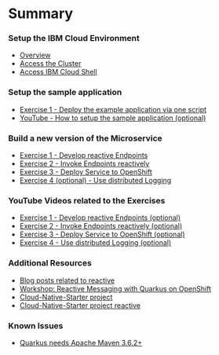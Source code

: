 # Summary

<!-- Rules of SUMMARY.md are here: https://docs.gitbook.com/integrations/github/content-configuration#summary -->
<!-- All headings MUST be THREE hashmarks (###) -->
<!-- Indented bullets (4 spaces) will make the first line be a section -->

### Setup the IBM Cloud Environment

* [Overview](pre-work/README.md)
* [Access the Cluster](pre-work/CLOUD_ACCOUNT.md)
* [Access IBM Cloud Shell](pre-work/CLOUD_SHELL.md)

### Setup the sample application

* [Exercise 1 - Deploy the example application via one script](exercise-01/README.md)
* [YouTube - How to setup the sample application (optional)](https://suedbroecker.net/2020/05/26/how-to-setup-the-reactive-cloud-native-starter-sample-application-on-openshift-in-ibm-cloud/)

### Build a new version of the Microservice

* [Exercise 1 - Develop reactive Endpoints](exercise-02/README.md)
* [Exercise 2 - Invoke Endpoints reactively](exercise-03/README.md)
* [Exercise 3 - Deploy Service to OpenShift](exercise-04/README.md)
* [Exercise 4 (optional) - Use distributed Logging](exercise-05/README.md)

### YouTube Videos related to the Exercises

* [Exercise 1 - Develop reactive Endpoints (optional)](https://suedbroecker.net/2020/06/10/develop-reactive-endpoints-with-quarkus/)
* [Exercise 2 - Invoke Endpoints reactively (optional)](https://suedbroecker.net/2020/06/15/invoke-reactive-endpoints-with-quarkus/)
* [Exercise 3 - Deploy Service to OpenShift (optional)](https://suedbroecker.net/2020/06/17/deploy-a-microservice-to-openshift/)
* [Exercise 4 - Use distributed Logging (optional)](https://suedbroecker.net/2020/06/18/use-distributed-logging-for-mircoservices/)

### Additional Resources

* [Blog posts related to reactive](https://github.com/IBM/cloud-native-starter/tree/master/reactive#blogs)
* [Workshop: Reactive Messaging with Quarkus on OpenShift](https://github.com/IBM/workshop-quarkus-openshift-reactive-messaging)
* [Cloud-Native-Starter project](https://github.com/IBM/cloud-native-starter)
* [Cloud-Native-Starter project reactive](https://github.com/IBM/cloud-native-starter/tree/master/reactive)

### Known Issues

* [Quarkus needs Apache Maven 3.6.2+](known-issues/known-issues.md)
